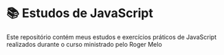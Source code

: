 # 📚 Estudos de JavaScript

Este repositório contém meus estudos e exercícios práticos de JavaScript realizados durante o curso ministrado pelo Roger Melo
